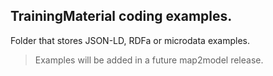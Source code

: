 ## TrainingMaterial coding examples. 
Folder that stores JSON-LD, RDFa or microdata examples.
>Examples will be added in a future map2model release.
